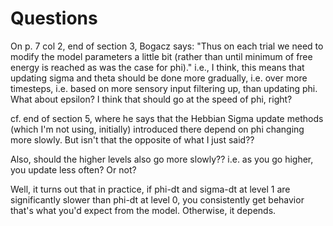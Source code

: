 Questions
===

On p. 7 col 2, end of section 3, Bogacz says:
"Thus on each trial we need to modify the model parameters a little bit
(rather than until minimum of free energy is reached as was the case for
phi)."  i.e., I think, this means that updating sigma and theta
should be done more gradually, i.e. over more timesteps, i.e. based
on more sensory input filtering up, than updating phi.  What about
epsilon?  I think that should go at the speed of phi, right?

cf. end of section 5, where he says that the Hebbian Sigma update 
methods (which I'm not using, initially) introduced there depend on phi 
changing more slowly.  But isn't that the opposite of what I just said??

Also, should the higher levels also go more slowly??  i.e. as you go
higher, you update less often?  Or not?

Well, it turns out that in practice, if phi-dt and sigma-dt at level 1
are significantly slower than phi-dt at level 0, you consistently get
behavior that's what you'd expect from the model.  Otherwise, it
depends.
